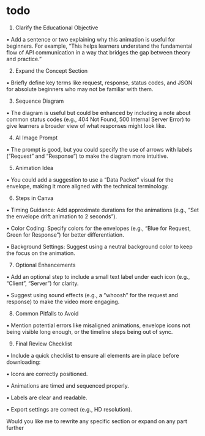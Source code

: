 # todo

1. Clarify the Educational Objective

• Add a sentence or two explaining why this animation is useful for beginners. For example, “This helps learners understand the fundamental flow of API communication in a way that bridges the gap between theory and practice.”

2. Expand the Concept Section

• Briefly define key terms like request, response, status codes, and JSON for absolute beginners who may not be familiar with them.

3. Sequence Diagram

• The diagram is useful but could be enhanced by including a note about common status codes (e.g., 404 Not Found, 500 Internal Server Error) to give learners a broader view of what responses might look like.

4. AI Image Prompt

• The prompt is good, but you could specify the use of arrows with labels (“Request” and “Response”) to make the diagram more intuitive.

5. Animation Idea

• You could add a suggestion to use a “Data Packet” visual for the envelope, making it more aligned with the technical terminology.

6. Steps in Canva

• Timing Guidance: Add approximate durations for the animations (e.g., “Set the envelope drift animation to 2 seconds”).

• Color Coding: Specify colors for the envelopes (e.g., “Blue for Request, Green for Response”) for better differentiation.

• Background Settings: Suggest using a neutral background color to keep the focus on the animation.

7. Optional Enhancements

• Add an optional step to include a small text label under each icon (e.g., “Client”, “Server”) for clarity.

• Suggest using sound effects (e.g., a “whoosh” for the request and response) to make the video more engaging.

8. Common Pitfalls to Avoid

• Mention potential errors like misaligned animations, envelope icons not being visible long enough, or the timeline steps being out of sync.

9. Final Review Checklist

• Include a quick checklist to ensure all elements are in place before downloading:

• Icons are correctly positioned.

• Animations are timed and sequenced properly.

• Labels are clear and readable.

• Export settings are correct (e.g., HD resolution).

Would you like me to rewrite any specific section or expand on any part further
